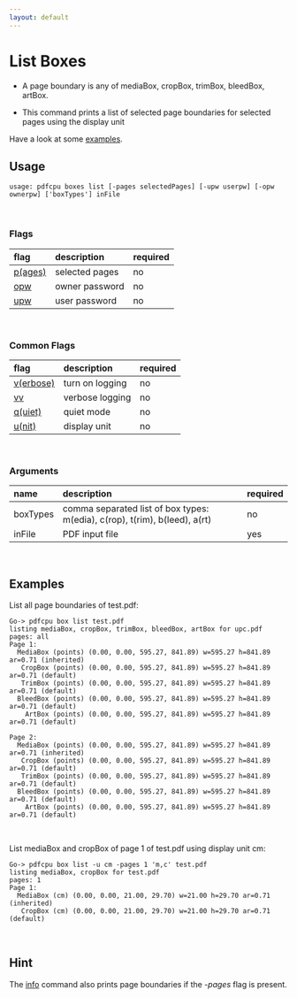 ```yaml
---
layout: default
---
```


# List Boxes

* A page boundary is any of mediaBox, cropBox, trimBox, bleedBox, artBox.

* This command prints a list of selected page boundaries for selected pages using the display unit

Have a look at some [examples](#examples).

## Usage

```
usage: pdfcpu boxes list [-pages selectedPages] [-upw userpw] [-opw ownerpw] ['boxTypes'] inFile
```

<br>

### Flags

| flag                             | description     | required
|:---------------------------------|:----------------|---------
| [p(ages)](../getting_started/page_selection) | selected pages | no
| [opw](../getting_started/common_flags.md)      | owner password | no
| [upw](../getting_started/common_flags.md)   | user password      | no

<br>

### Common Flags

| flag                             | description     | required
|:---------------------------------|:----------------|---------
| [v(erbose)](../getting_started/common_flags.md) | turn on logging | no
| [vv](../getting_started/common_flags.md)      | verbose logging | no
| [q(uiet)](../getting_started/common_flags.md)   | quiet mode      | no
| [u(nit)](../getting_started/common_flags.md) | display unit  | no
<br>

### Arguments

| name         | description         | required
|:-------------|:--------------------|:--------
| boxTypes     | comma separated list of box types: m(edia), c(rop), t(rim), b(leed), a(rt)      | no
| inFile       | PDF input file      | yes

<br>

## Examples

 List all page boundaries of test.pdf:

```
Go-> pdfcpu box list test.pdf
listing mediaBox, cropBox, trimBox, bleedBox, artBox for upc.pdf
pages: all
Page 1:
  MediaBox (points) (0.00, 0.00, 595.27, 841.89) w=595.27 h=841.89 ar=0.71 (inherited)
   CropBox (points) (0.00, 0.00, 595.27, 841.89) w=595.27 h=841.89 ar=0.71 (default)
   TrimBox (points) (0.00, 0.00, 595.27, 841.89) w=595.27 h=841.89 ar=0.71 (default)
  BleedBox (points) (0.00, 0.00, 595.27, 841.89) w=595.27 h=841.89 ar=0.71 (default)
    ArtBox (points) (0.00, 0.00, 595.27, 841.89) w=595.27 h=841.89 ar=0.71 (default)

Page 2:
  MediaBox (points) (0.00, 0.00, 595.27, 841.89) w=595.27 h=841.89 ar=0.71 (inherited)
   CropBox (points) (0.00, 0.00, 595.27, 841.89) w=595.27 h=841.89 ar=0.71 (default)
   TrimBox (points) (0.00, 0.00, 595.27, 841.89) w=595.27 h=841.89 ar=0.71 (default)
  BleedBox (points) (0.00, 0.00, 595.27, 841.89) w=595.27 h=841.89 ar=0.71 (default)
    ArtBox (points) (0.00, 0.00, 595.27, 841.89) w=595.27 h=841.89 ar=0.71 (default)
```

<br>

List mediaBox and cropBox of page 1 of test.pdf using display unit cm:

```
Go-> pdfcpu box list -u cm -pages 1 'm,c' test.pdf
listing mediaBox, cropBox for test.pdf
pages: 1
Page 1:
  MediaBox (cm) (0.00, 0.00, 21.00, 29.70) w=21.00 h=29.70 ar=0.71 (inherited)
   CropBox (cm) (0.00, 0.00, 21.00, 29.70) w=21.00 h=29.70 ar=0.71 (default)
```

<br>

## Hint

The [info](../info.md) command also prints page boundaries if the *-pages* flag is present.
